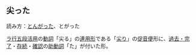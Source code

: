 ## 尖った

読み方：[とんがった](https://www.weblio.jp/content/%E3%81%A8%E3%82%93%E3%81%8C%E3%81%A3%E3%81%9F "とんがったの意味")、とがった  
  
[ラ行](https://www.weblio.jp/content/%E3%83%A9%E8%A1%8C "ラ行の意味")[五段活用](https://www.weblio.jp/content/%E4%BA%94%E6%AE%B5%E6%B4%BB%E7%94%A8 "五段活用の意味")の[動詞](https://www.weblio.jp/content/%E5%8B%95%E8%A9%9E "動詞の意味")「尖る」の[連用形](https://www.weblio.jp/content/%E9%80%A3%E7%94%A8%E5%BD%A2 "連用形の意味")である「[尖り](https://www.weblio.jp/content/%E5%B0%96%E3%82%8A "尖りの意味")」の[促音便](https://www.weblio.jp/content/%E4%BF%83%E9%9F%B3%E4%BE%BF "促音便の意味")形に、[過去・完了](https://www.weblio.jp/content/%E9%81%8E%E5%8E%BB%E3%83%BB%E5%AE%8C%E4%BA%86 "過去・完了の意味")・[存続](https://www.weblio.jp/content/%E5%AD%98%E7%B6%9A "存続の意味")・[確認](https://www.weblio.jp/content/%E7%A2%BA%E8%AA%8D "確認の意味")の[助動詞](https://www.weblio.jp/content/%E5%8A%A9%E5%8B%95%E8%A9%9E "助動詞の意味")「た」が付いた形。